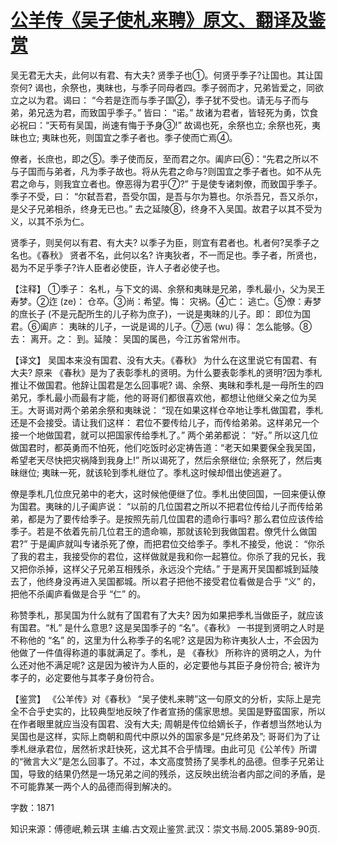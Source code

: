# [公羊传《吴子使札来聘》原文、翻译及鉴赏](https://www.vrrw.net/wx/14024.html)

吴无君无大夫，此何以有君、有大夫? 贤季子也①。何贤乎季子?让国也。其让国奈何? 谒也，余祭也，夷昧也，与季子同母者四。季子弱而才，兄弟皆爱之，同欲立之以为君。谒曰： “今若是迮而与季子国②，季子犹不受也。请无与子而与弟，弟兄迭为君，而致国乎季子。” 皆曰： “诺。” 故诸为君者，皆轻死为勇，饮食必祝曰：“天苟有吴国，尚速有悔于予身③!” 故谒也死，余祭也立; 余祭也死，夷昧也立; 夷昧也死，则国宜之季子者也。季子使而亡焉④。

僚者，长庶也，即之⑤。季子使而反，至而君之尔。阖庐曰⑥：“先君之所以不与子国而与弟者，凡为季子故也。将从先君之命与?则国宜之季子者也。如不从先君之命与，则我宜立者也。僚恶得为君乎⑦?” 于是使专诸刺僚，而致国乎季子。季子不受，曰： “尔弑吾君，吾受尔国，是吾与尔为篡也。尔杀吾兄，吾又杀尔，是父子兄弟相杀，终身无已也。” 去之延陵⑧，终身不入吴国。故君子以其不受为义，以其不杀为仁。

贤季子，则吴何以有君、有大夫? 以季子为臣，则宜有君者也。札者何?吴季子之名也。《春秋》 贤者不名，此何以名? 许夷狄者，不一而足也。季子者，所贤也，曷为不足乎季子?许人臣者必使臣，许人子者必使子也。

【注释】 ①季子： 名札，与下文的谒、余祭和夷昧是兄弟，季札最小，父为吴王寿梦。②迮 (ze)： 仓卒。③尚：希望。悔： 灾祸。④亡： 逃亡。⑤僚：寿梦的庶长子 (不是元配所生的儿子称为庶子)，一说是夷昧的儿子。即： 即位为国君。⑥阖庐： 夷昧的儿子，一说是谒的儿子。⑦恶 (wu) 得： 怎么能够。⑧去： 离开。之： 到。延陵： 吴国的属邑，今江苏省常州市。



【译文】 吴国本来没有国君、没有大夫。《春秋》 为什么在这里说它有国君、有大夫? 原来 《春秋》是为了表彰季札的贤明。为什么要表彰季札的贤明?因为季札推让不做国君。他辞让国君是怎么回事呢? 谒、余祭、夷昧和季札是一母所生的四弟兄，季札最小而最有才能，他的哥哥们都很喜欢他，都想让他继父亲之位为吴王。大哥谒对两个弟弟余祭和夷昧说： “现在如果这样仓卒地让季札做国君，季札还是不会接受。请让我们这样： 君位不要传给儿子，而传给弟弟。这样弟兄一个接一个地做国君，就可以把国家传给季札了。” 两个弟弟都说： “好。” 所以这几位做国君时，都英勇而不怕死，他们吃饭时必定祷告道：“老天如果要保全我吴国，希望老天尽快把灾祸降到我身上!” 所以谒死了，然后余祭继位; 余祭死了，然后夷昧继位; 夷昧一死，就该轮到季札继位了。季札这时候却借出使逃避了。

僚是季札几位庶兄弟中的老大，这时候他便继了位。季札出使回国，一回来便认僚为国君。夷昧的儿子阖庐说： “以前的几位国君之所以不把君位传给儿子而传给弟弟，都是为了要传给季子。是按照先前几位国君的遗命行事吗? 那么君位应该传给季子。若是不依着先前几位君王的遗命嘛，那就该轮到我做国君。僚凭什么做国君?” 于是阖庐就叫专诸杀死了僚，而把君位交给季子。季札不接受，他说： “你杀了我的君主，我接受你的君位，这样做就是我和你一起篡位。你杀了我的兄长，我又把你杀掉，这样父子兄弟互相残杀，永远没个完结。” 于是离开吴国都城到延陵去了，他终身没再进入吴国都城。所以君子把他不接受君位看做是合乎 “义” 的，把他不杀阖庐看做是合乎 “仁” 的。

称赞季札，那吴国为什么就有了国君有了大夫? 因为如果把季札当做臣子，就应该有国君。“札” 是什么意思? 这是吴国季子的 “名”。《春秋》 一书提到贤明之人时是不称他的 “名” 的，这里为什么称季子的名呢? 这是因为称许夷狄人士，不会因为他做了一件值得称道的事就满足了。季札，是 《春秋》 所称许的贤明之人，为什么还对他不满足呢? 这是因为被许为人臣的，必定要他与其臣子身份符合; 被许为孝子的，必定要他与其孝子身份符合。

【鉴赏】 《公羊传》对《春秋》 “吴子使札来聘”这一句原文的分析，实际上是完全不合乎史实的，比较典型地反映了作者宣扬的儒家思想。吴国是野蛮国家，所以在作者眼里就应当没有国君、没有大夫; 周朝是传位给嫡长子，作者想当然地认为吴国也是这样，实际上商朝和周代中原以外的国家多是“兄终弟及”; 哥哥们为了让季札继承君位，居然祈求赶快死，这尤其不合乎情理。由此可见《公羊传》所谓的“微言大义”是怎么回事了。不过，本文高度赞扬了吴季札的品德。但季子兄弟让国，导致的结果仍然是一场兄弟之间的残杀，这反映出统治者内部之间的矛盾，是不可能靠某一两个人的品德而得到解决的。

字数：1871

知识来源：傅德岷,赖云琪 主编.古文观止鉴赏.武汉：崇文书局.2005.第89-90页.

